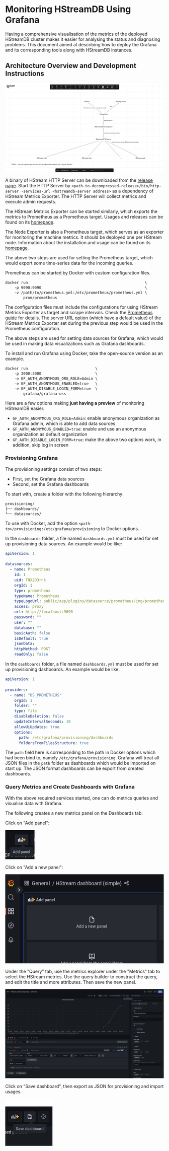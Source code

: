 # Monitoring HStreamDB Using Grafana

Having a comprehensive visualisation of the metrics of the deployed HStreamDB cluster makes it
easier for analysing the status and diagnosing problems. This document aimed at describing how to
deploy the Grafana and its corresponding tools along with HStreamDB instances.

## Architecture Overview and Development Instructions

![Architecture Overview](./grafana/ao.png)

A binary of HStream HTTP Server can be downloaded from
the [release page](https://github.com/hstreamdb/http-services/releases). Start the HTTP Server
by `<path-to-decompressed-release>/bin/http-server -services-url <hstreamdb-server address>` as a
dependency of HStream Metrics Exporter. The HTTP Server will collect metrics and execute admin
requests.

The HStream Metrics Exporter can be started similarly, which exports the metrics to Prometheus as a
Prometheus target. Usages and releases can be found on
its [homepage](https://github.com/hstreamdb/hstream-metrics-exporter).

The Node Exporter is also a Prometheus target, which serves as an exporter for monitoring the
machine metrics. It should be deployed one per HStream node. Information about the installation and
usage can be found on its [homepage](https://github.com/prometheus/node_exporter).

The above two steps are used for setting the Prometheus target, which would export some time-series
data for the incoming queries.

Prometheus can be started by Docker with custom configuration files.

```shell
docker run                                                    \
    -p 9090:9090                                              \
    -v /path/to/prometheus.yml:/etc/prometheus/prometheus.yml \
        prom/prometheus
```

The configuration files must
include the configurations for using HStream Metrics Exporter as target and scrape intervals. Check
the [Prometheus guide](https://prometheus.io/docs/prometheus/latest/getting_started/) for details.
The server URL option (which have a default value) of the HStream Metrics Exporter set during the
previous step would be used in the Prometheus configuration.

The above steps are used for setting data sources for Grafana, which would be used in making data
visualizations such as Grafana dashboards.

To install and run Grafana using Docker, take the open-source version as an example.

```shell
docker run                              \
    -p 3000:3000                        \
    -e GF_AUTH_ANONYMOUS_ORG_ROLE=Admin \
    -e GF_AUTH_ANONYMOUS_ENABLED=true   \
    -e GF_AUTH_DISABLE_LOGIN_FORM=true  \
        grafana/grafana-oss
```

Here are a few options making **just having a preview** of monitoring HStreamDB easier.

- `GF_AUTH_ANONYMOUS_ORG_ROLE=Admin`: enable anonymous organization as Grafana admin, which is able
  to add data sources
- `GF_AUTH_ANONYMOUS_ENABLED=true`: enable and use an anonymous organization as default organization
- `GF_AUTH_DISABLE_LOGIN_FORM=true`: make the above two options work, in addition, skip log in
  screen

### Provisioning Grafana

The provisioning settings consist of two steps:

- First, set the Grafana data sources
- Second, set the Grafana dashboards

To start with, create a folder with the following hierarchy:

```
provisioning/
├── dashboards/
└── datasources/
```

To use with Docker, add the option `<path-to>/provisioning:/etc/grafana/provisioning` to Docker
options.

In the `dashboards` folder, a file named `dashboards.yml` must be used for set up provisioning
data sources. An example would be like:

```yml
apiVersion: 1

datasources:
  - name: Prometheus
    id: 1
    uid: TNX2D3rnk
    orgId: 1
    type: prometheus
    typeName: Prometheus
    typeLogoUrl: public/app/plugins/datasource/prometheus/img/prometheus_logo.svg
    access: proxy
    url: http://localhost:9090
    password: ""
    user: ""
    database: ""
    basicAuth: false
    isDefault: true
    jsonData:
    httpMethod: POST
    readOnly: false
```

In the `dashboards` folder, a file named `dashboards.yml` must be used for set up provisioning
dashboards. An example would be like:

```yml
apiVersion: 1

providers:
  - name: "DS_PROMETHEUS"
    orgId: 1
    folder: ""
    type: file
    disableDeletion: false
    updateIntervalSeconds: 10
    allowUiUpdates: true
    options:
      path: /etc/grafana/provisioning/dashboards
      foldersFromFilesStructure: true
```

The `path` field here is corresponding to the path in Docker options which had been bind to,
namely `/etc/grafana/provisioning`. Grafana will treat all JSON files in the `path` folder as
dashboards which would be imported on start up. The JSON format dashboards can be export from
created dashboards.

### Query Metrics and Create Dashboards with Grafana

With the above required services started, one can do metrics queries and visualise data with
Grafana.

The following creates a new metrics panel on the Dashboards tab:

Click on "Add panel":

![](./grafana/add-panel.png)

Click on "Add a new panel":

![](./grafana/add-a-panel.png)

Under the "Query" tab, use the metrics explorer under the "Metrics" tab to select the HStream
metrics. Use the query builder to construct the query, and edit the title and more attributes. Then
save the new panel.

![](./grafana/create-dashboard.png)

Click on "Save dashboard", then export as JSON for provisioning and import usages.

![](./grafana/save.png)

